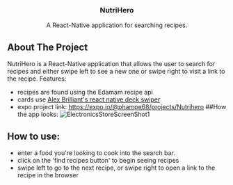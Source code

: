 


<!-- PROJECT LOGO -->
<br />
<p align="center">

  <h3 align="center">NutriHero</h3>

  <p align="center">
    A React-Native application for searching recipes.
    <br />
  </p>
</p>


<!-- ABOUT THE PROJECT -->
## About The Project

NutriHero is a React-Native application that allows the user to search for recipes and either swipe left to see a new one or swipe right to visit a link to the recipe.
Features:
* recipes are found using the Edamam recipe api
* cards use <a href="https://github.com/alexbrillant/react-native-deck-swiper">Alex Brilliant's react native deck swiper</a>
* expo project link: https://expo.io/@phampe68/projects/Nutrihero
##How the app looks: 
![ElectronicsStoreScreenShot1](https://media2.giphy.com/media/UEHSMYrUyU4XFMpMu5/giphy.gif)

<!-- GETTING STARTED -->
## How to use:
* enter a food you're looking to cook into the search bar.
* click on the 'find recipes button' to begin seeing recipes
* swipe left to go to the next recipe, or swipe right to open a link to the recipe in the browser
